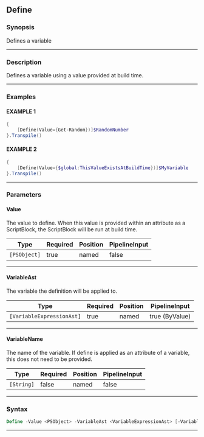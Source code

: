 Define
------
### Synopsis
Defines a variable

---
### Description

Defines a variable using a value provided at build time.

---
### Examples
#### EXAMPLE 1
```PowerShell
{
    [Define(Value={Get-Random})]$RandomNumber
}.Transpile()
```

#### EXAMPLE 2
```PowerShell
{
    [Define(Value={$global:ThisValueExistsAtBuildTime})]$MyVariable
}.Transpile()
```

---
### Parameters
#### **Value**

The value to define.
When this value is provided within an attribute as a ScriptBlock, the ScriptBlock will be run at build time.






|Type        |Required|Position|PipelineInput|
|------------|--------|--------|-------------|
|`[PSObject]`|true    |named   |false        |



---
#### **VariableAst**

The variable the definition will be applied to.






|Type                     |Required|Position|PipelineInput |
|-------------------------|--------|--------|--------------|
|`[VariableExpressionAst]`|true    |named   |true (ByValue)|



---
#### **VariableName**

The name of the variable.  If define is applied as an attribute of a variable, this does not need to be provided.






|Type      |Required|Position|PipelineInput|
|----------|--------|--------|-------------|
|`[String]`|false   |named   |false        |



---
### Syntax
```PowerShell
Define -Value <PSObject> -VariableAst <VariableExpressionAst> [-VariableName <String>] [<CommonParameters>]
```
---

